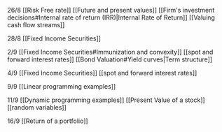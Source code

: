 26/8
[[Risk Free rate]]
[[Future and present values]]
[[Firm's investment decisions#Internal rate of return (IRR)|Internal Rate of Return]]
[[Valuing cash flow streams]]

28/8
[[Fixed Income Securities]]

2/9
[[Fixed Income Securities#Immunization and convexity]]
[[spot and forward interest rates]]
[[Bond Valuation#Yield curves|Term structure]]

4/9
[[Fixed Income Securities]]
[[spot and forward interest rates]]

9/9
[[Linear programming examples]]

11/9
[[Dynamic programming examples]]
[[Present Value of a stock]]
[[random variables]]

16/9
[[Return of a portfolio]]
